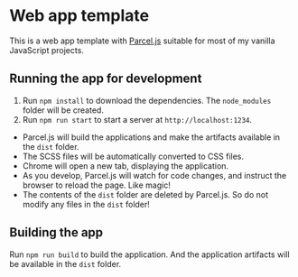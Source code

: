 # Web app template

This is a web app template with [Parcel.js](https://parceljs.org/) suitable for most of my vanilla JavaScript projects.

## Running the app for development

1. Run `npm install` to download the dependencies. The `node_modules` folder will be created.
1. Run `npm run start` to start a server at `http://localhost:1234`.
 - Parcel.js will build the applications and make the artifacts available in the `dist` folder.
 - The SCSS files will be automatically converted to CSS files.
 - Chrome will open a new tab, displaying the application.
 - As you develop, Parcel.js will watch for code changes, and instruct the browser to reload the page. Like magic!
 - The contents of the `dist` folder are deleted by Parcel.js. So do not modify any files in the `dist` folder!

## Building the app

Run `npm run build` to build the application. And the application artifacts will be available in the `dist` folder.